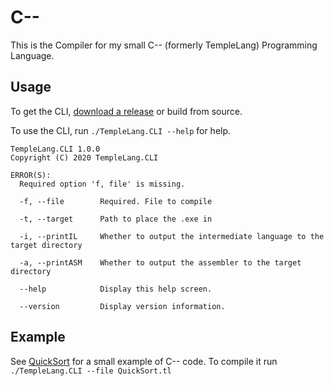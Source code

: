 # C--

This is the Compiler for my small C-- (formerly TempleLang) Programming Language.

## Usage

To get the CLI, [download a release](https://github.com/blenderfreaky/TempleLang/releases) or build from source.  

To use the CLI, run `./TempleLang.CLI --help` for help.

```
TempleLang.CLI 1.0.0
Copyright (C) 2020 TempleLang.CLI

ERROR(S):
  Required option 'f, file' is missing.

  -f, --file        Required. File to compile

  -t, --target      Path to place the .exe in

  -i, --printIL     Whether to output the intermediate language to the target directory

  -a, --printASM    Whether to output the assembler to the target directory

  --help            Display this help screen.

  --version         Display version information.
```

## Example

See [QuickSort](https://github.com/blenderfreaky/TempleLang/tree/master/QuickSort) for a small example of C-- code.
To compile it run `./TempleLang.CLI --file QuickSort.tl`
